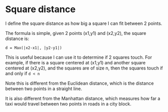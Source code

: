 # Square distance

I define the square distance as how big a square I can fit between 2 points.

The formula is simple, given 2 points (x1,y1) and (x2,y2),  the square distance is:

`d = Max(|x2-x1|, |y2-y1|)`

This is useful because I can use it to determine if 2 squares touch.  For example,  if there is a square centered at (x1,y1) and another square centered at (x2,y2),  and the squares are of size n,  then the squares touch if and only if `d < n`

Note this is different from the Euclidean distance, which is the distance between two points in a straight line.

It is also different from the Manhattan distance, which measures how far a taxi would travel between two points in roads in a city block.
